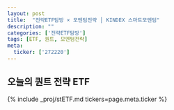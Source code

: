 ```yaml
---
layout: post
title:  "전략ETF탐방 × 모멘텀전략 │ KINDEX 스마트모멘텀"
description: ""
categories: ['전략ETF탐방']
tags: [ETF, 퀀트, 모멘텀전략]
meta:
  ticker: ['272220']
---
```


## 오늘의 퀀트 전략 ETF

{% include _proj/stETF.md tickers=page.meta.ticker %}